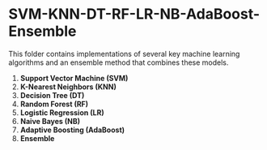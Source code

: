 # SVM-KNN-DT-RF-LR-NB-AdaBoost-Ensemble
This folder contains implementations of several key machine learning algorithms and an ensemble method that combines these models. 

1. **Support Vector Machine (SVM)**
2. **K-Nearest Neighbors (KNN)**
3. **Decision Tree (DT)**
4. **Random Forest (RF)**
5. **Logistic Regression (LR)**
6. **Naive Bayes (NB)**
7. **Adaptive Boosting (AdaBoost)**
8. **Ensemble**